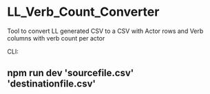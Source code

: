 # LL_Verb_Count_Converter

Tool to convert LL generated CSV to a CSV with Actor rows and Verb columns with verb count per actor

CLI: 

## npm run dev 'sourcefile.csv' 'destinationfile.csv'
